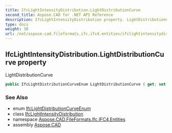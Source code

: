 ```yaml
---
title: IfcLightIntensityDistribution.LightDistributionCurve
second_title: Aspose.CAD for .NET API Reference
description: IfcLightIntensityDistribution property. LightDistributionCurve
type: docs
weight: 30
url: /net/aspose.cad.fileformats.ifc.ifc4.entities/ifclightintensitydistribution/lightdistributioncurve/
---
```

## IfcLightIntensityDistribution.LightDistributionCurve property

LightDistributionCurve

```csharp
public IfcLightDistributionCurveEnum LightDistributionCurve { get; set; }
```

### See Also

* enum [IfcLightDistributionCurveEnum](../../../aspose.cad.fileformats.ifc.ifc4.types/ifclightdistributioncurveenum/)
* class [IfcLightIntensityDistribution](../)
* namespace [Aspose.CAD.FileFormats.Ifc.IFC4.Entities](../../ifclightintensitydistribution/)
* assembly [Aspose.CAD](../../../)


